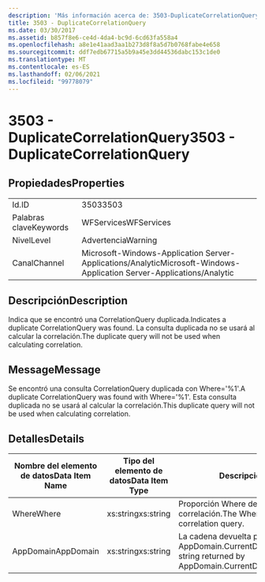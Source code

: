 ```yaml
---
description: 'Más información acerca de: 3503-DuplicateCorrelationQuery'
title: 3503 - DuplicateCorrelationQuery
ms.date: 03/30/2017
ms.assetid: b857f8e6-ce4d-4da4-bc9d-6cd63fa558a4
ms.openlocfilehash: a8e1e41aad3aa1b273d8f8a5d7b0768fabe4e658
ms.sourcegitcommit: ddf7edb67715a5b9a45e3dd44536dabc153c1de0
ms.translationtype: MT
ms.contentlocale: es-ES
ms.lasthandoff: 02/06/2021
ms.locfileid: "99778079"
---
```

# <a name="3503---duplicatecorrelationquery"></a><span data-ttu-id="cb0e9-103">3503 - DuplicateCorrelationQuery</span><span class="sxs-lookup"><span data-stu-id="cb0e9-103">3503 - DuplicateCorrelationQuery</span></span>

## <a name="properties"></a><span data-ttu-id="cb0e9-104">Propiedades</span><span class="sxs-lookup"><span data-stu-id="cb0e9-104">Properties</span></span>  
  
|||  
|-|-|  
|<span data-ttu-id="cb0e9-105">Id.</span><span class="sxs-lookup"><span data-stu-id="cb0e9-105">ID</span></span>|<span data-ttu-id="cb0e9-106">3503</span><span class="sxs-lookup"><span data-stu-id="cb0e9-106">3503</span></span>|  
|<span data-ttu-id="cb0e9-107">Palabras clave</span><span class="sxs-lookup"><span data-stu-id="cb0e9-107">Keywords</span></span>|<span data-ttu-id="cb0e9-108">WFServices</span><span class="sxs-lookup"><span data-stu-id="cb0e9-108">WFServices</span></span>|  
|<span data-ttu-id="cb0e9-109">Nivel</span><span class="sxs-lookup"><span data-stu-id="cb0e9-109">Level</span></span>|<span data-ttu-id="cb0e9-110">Advertencia</span><span class="sxs-lookup"><span data-stu-id="cb0e9-110">Warning</span></span>|  
|<span data-ttu-id="cb0e9-111">Canal</span><span class="sxs-lookup"><span data-stu-id="cb0e9-111">Channel</span></span>|<span data-ttu-id="cb0e9-112">Microsoft-Windows-Application Server-Applications/Analytic</span><span class="sxs-lookup"><span data-stu-id="cb0e9-112">Microsoft-Windows-Application Server-Applications/Analytic</span></span>|  
  
## <a name="description"></a><span data-ttu-id="cb0e9-113">Descripción</span><span class="sxs-lookup"><span data-stu-id="cb0e9-113">Description</span></span>  

 <span data-ttu-id="cb0e9-114">Indica que se encontró una CorrelationQuery duplicada.</span><span class="sxs-lookup"><span data-stu-id="cb0e9-114">Indicates a duplicate CorrelationQuery was found.</span></span> <span data-ttu-id="cb0e9-115">La consulta duplicada no se usará al calcular la correlación.</span><span class="sxs-lookup"><span data-stu-id="cb0e9-115">The duplicate query will not be used when calculating correlation.</span></span>  
  
## <a name="message"></a><span data-ttu-id="cb0e9-116">Message</span><span class="sxs-lookup"><span data-stu-id="cb0e9-116">Message</span></span>  

 <span data-ttu-id="cb0e9-117">Se encontró una consulta CorrelationQuery duplicada con Where='%1'.</span><span class="sxs-lookup"><span data-stu-id="cb0e9-117">A duplicate CorrelationQuery was found with Where='%1'.</span></span> <span data-ttu-id="cb0e9-118">Esta consulta duplicada no se usará al calcular la correlación.</span><span class="sxs-lookup"><span data-stu-id="cb0e9-118">This duplicate query will not be used when calculating correlation.</span></span>  
  
## <a name="details"></a><span data-ttu-id="cb0e9-119">Detalles</span><span class="sxs-lookup"><span data-stu-id="cb0e9-119">Details</span></span>  
  
|<span data-ttu-id="cb0e9-120">Nombre del elemento de datos</span><span class="sxs-lookup"><span data-stu-id="cb0e9-120">Data Item Name</span></span>|<span data-ttu-id="cb0e9-121">Tipo del elemento de datos</span><span class="sxs-lookup"><span data-stu-id="cb0e9-121">Data Item Type</span></span>|<span data-ttu-id="cb0e9-122">Descripción</span><span class="sxs-lookup"><span data-stu-id="cb0e9-122">Description</span></span>|  
|--------------------|--------------------|-----------------|  
|<span data-ttu-id="cb0e9-123">Where</span><span class="sxs-lookup"><span data-stu-id="cb0e9-123">Where</span></span>|<span data-ttu-id="cb0e9-124">xs:string</span><span class="sxs-lookup"><span data-stu-id="cb0e9-124">xs:string</span></span>|<span data-ttu-id="cb0e9-125">Proporción Where de la consulta de correlación.</span><span class="sxs-lookup"><span data-stu-id="cb0e9-125">The Where portion of the correlation query.</span></span>|  
|<span data-ttu-id="cb0e9-126">AppDomain</span><span class="sxs-lookup"><span data-stu-id="cb0e9-126">AppDomain</span></span>|<span data-ttu-id="cb0e9-127">xs:string</span><span class="sxs-lookup"><span data-stu-id="cb0e9-127">xs:string</span></span>|<span data-ttu-id="cb0e9-128">La cadena devuelta por AppDomain.CurrentDomain.FriendlyName.</span><span class="sxs-lookup"><span data-stu-id="cb0e9-128">The string returned by AppDomain.CurrentDomain.FriendlyName.</span></span>|
